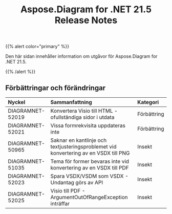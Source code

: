 ﻿---
title: Aspose.Diagram for .NET 21.5 Release Notes
type: docs
weight: 8
url: /sv/net/aspose-diagram-for-net-21-5-release-notes/
---
{{% alert color="primary" %}} 

Den här sidan innehåller information om utgåvor för Aspose.Diagram for .NET 21.5.

{{% /alert %}} 
## **Förbättringar och förändringar**

|**Nyckel**|**Sammanfattning**|**Kategori**|
|:- |:- |:- |
|DIAGRAMNET-52019|Konvertera Visio till HTML - ofullständiga sidor i utdata|Förbättring|
|DIAGRAMNET-52021|Vissa formrekvisita uppdateras inte|Förbättring|
|DIAGRAMNET-50965|Saknar en kantlinje och textjusteringsproblemet vid konvertering av en VSDX till PNG|Insekt|
|DIAGRAMNET-51035|Tema för former bevaras inte vid konvertering av en VSDX till PDF|Insekt|
|DIAGRAMNET-52023|Spara VSDX/VSDM som VSDX - Undantag görs av API|Insekt|
|DIAGRAMNET-52025|Visio till PDF - ArgumentOutOfRangeException inträffar|Insekt|




